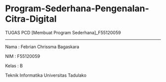 # Program-Sederhana-Pengenalan-Citra-Digital
TUGAS PCD [Membuat Program Sederhana]_F55120059

-------------------------------------------------

Nama  : Febrian Chrissma Bagaskara

NIM   : F55120059

Kelas : B

Teknik Informatika
Universitas Tadulako
